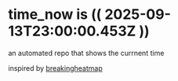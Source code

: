 # time_now is (( 2025-09-13T23:00:00.453Z ))

an automated repo that shows the currnent time

inspired by [breakingheatmap](https://github.com/breakingheatmap/breakingheatmap)
